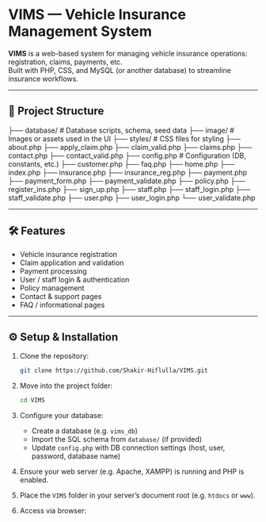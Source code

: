 # VIMS — Vehicle Insurance Management System

**VIMS** is a web-based system for managing vehicle insurance operations: registration, claims, payments, etc.  
Built with PHP, CSS, and MySQL (or another database) to streamline insurance workflows.

---

## 📁 Project Structure

├── database/ # Database scripts, schema, seed data
├── image/ # Images or assets used in the UI
├── styles/ # CSS files for styling
├── about.php
├── apply_claim.php
├── claim_valid.php
├── claims.php
├── contact.php
├── contact_valid.php
├── config.php # Configuration (DB, constants, etc.)
├── customer.php
├── faq.php
├── home.php
├── index.php
├── insurance.php
├── insurance_reg.php
├── payment.php
├── payment_form.php
├── payment_validate.php
├── policy.php
├── register_ins.php
├── sign_up.php
├── staff.php
├── staff_login.php
├── staff_validate.php
├── user.php
├── user_login.php
└── user_validate.php

---

## 🛠️ Features

- Vehicle insurance registration  
- Claim application and validation  
- Payment processing  
- User / staff login & authentication  
- Policy management  
- Contact & support pages  
- FAQ / informational pages  

---

## ⚙️ Setup & Installation

1. Clone the repository:
    ```bash
    git clone https://github.com/Shakir-Hiflulla/VIMS.git
    ```

2. Move into the project folder:
    ```bash
    cd VIMS
    ```

3. Configure your database:
   - Create a database (e.g. `vims_db`)
   - Import the SQL schema from `database/` (if provided)
   - Update `config.php` with DB connection settings (host, user, password, database name)

4. Ensure your web server (e.g. Apache, XAMPP) is running and PHP is enabled.

5. Place the `VIMS` folder in your server’s document root (e.g. `htdocs` or `www`).

6. Access via browser:
